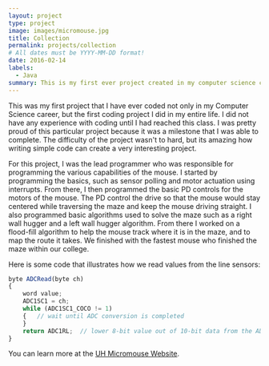 ```yaml
---
layout: project
type: project
image: images/micromouse.jpg
title: Collection 
permalink: projects/collection
# All dates must be YYYY-MM-DD format!
date: 2016-02-14
labels:
  - Java 
summary: This is my first ever project created in my computer science career, I hope you all enjoy! 
---
```


This was my first project that I have ever coded not only in my Computer Science career, but the first coding project I did in my entire life. I did not have any experience with coding until I had reached this class. I was pretty proud of this particular project because it was a milestone that I was able to complete. The difficulty of the project wasn't to hard, but its amazing how writing simple code can create a very interesting project. 

For this project, I was the lead programmer who was responsible for programming the various capabilities of the mouse.  I started by programming the basics, such as sensor polling and motor actuation using interrupts.  From there, I then programmed the basic PD controls for the motors of the mouse.  The PD control the drive so that the mouse would stay centered while traversing the maze and keep the mouse driving straight.  I also programmed basic algorithms used to solve the maze such as a right wall hugger and a left wall hugger algorithm.  From there I worked on a flood-fill algorithm to help the mouse track where it is in the maze, and to map the route it takes.  We finished with the fastest mouse who finished the maze within our college.

Here is some code that illustrates how we read values from the line sensors:

```js
byte ADCRead(byte ch)
{
    word value;
    ADC1SC1 = ch;
    while (ADC1SC1_COCO != 1)
    {   // wait until ADC conversion is completed   
    }
    return ADC1RL;  // lower 8-bit value out of 10-bit data from the ADC
}
```

You can learn more at the [UH Micromouse Website](http://www-ee.eng.hawaii.edu/~mmouse/about.html).



